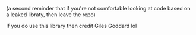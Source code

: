 (a second reminder that if you're not comfortable looking at code based on a leaked libraty, then leave the repo)


If you do use this library then credit Giles Goddard lol

